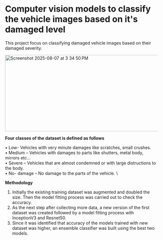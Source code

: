 # Computer vision models to classify the vehicle images based on it's damaged level

This project focus on classifying damaged vehicle images based on their damaged severity. 

<img width="606" height="252" alt="Screenshot 2025-08-07 at 3 34 50 PM" src="https://github.com/user-attachments/assets/9744eece-34a3-44d2-82f6-ffbdd6769602" />

**Four classes of the dataset is defined as follows** 

• Low- Vehicles with very minute damages like scratches, small crushes. \
• Medium – Vehicles with damages to parts like shutters, metal body, mirrors etc... \
• Severe – Vehicles that are almost condemned or with large distructions to the body. \
• No- damage – No damage to the parts of the vehicle. \

**Methodology**
1) Initially the existing training dataset was augmented and doubled the size. Then the
model fitting process was carried out to check the accuracy. 
2) As the next step after collecting more data, a new version of the first dataset was
created followed by a model fitting process with InceptionV3 and Resnet50.
3) Since it was identified that accuracy of the models trained with new dataset was higher,
an ensemble classifier was built using the best two models.

